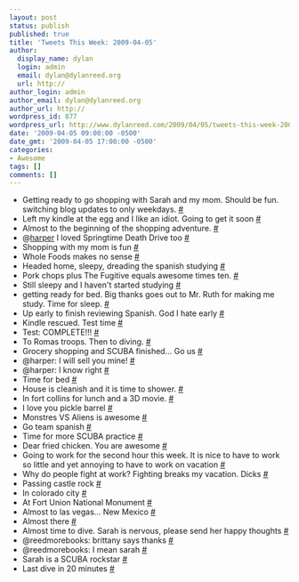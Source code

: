 ```yaml
---
layout: post
status: publish
published: true
title: 'Tweets This Week: 2009-04-05'
author:
  display_name: dylan
  login: admin
  email: dylan@dylanreed.org
  url: http://
author_login: admin
author_email: dylan@dylanreed.org
author_url: http://
wordpress_id: 877
wordpress_url: http://www.dylanreed.com/2009/04/05/tweets-this-week-2009-04-05/
date: '2009-04-05 09:00:00 -0500'
date_gmt: '2009-04-05 17:00:00 -0500'
categories:
- Awesome
tags: []
comments: []
---
```

<ul class="aktt_tweet_digest">
<li>Getting ready to go shopping with Sarah and my mom. Should be fun. switching blog updates to only weekdays. <a href="http://twitter.com/awesomeguy/statuses/1412318543">#</a></li>
<li>Left my kindle at the egg and I like an idiot. Going to get it soon <a href="http://twitter.com/awesomeguy/statuses/1412782494">#</a></li>
<li>Almost to the beginning of the shopping adventure. <a href="http://twitter.com/awesomeguy/statuses/1413026375">#</a></li>
<li>@<a href="http://twitter.com/harper">harper</a> I loved Springtime Death Drive too <a href="http://twitter.com/awesomeguy/statuses/1413163142">#</a></li>
<li>Shopping with my mom is fun <a href="http://twitter.com/awesomeguy/statuses/1413166700">#</a></li>
<li>Whole Foods makes no sense <a href="http://twitter.com/awesomeguy/statuses/1414422634">#</a></li>
<li>Headed home, sleepy, dreading the spanish studying <a href="http://twitter.com/awesomeguy/statuses/1414695313">#</a></li>
<li>Pork chops plus The Fugitive equals awesome times ten. <a href="http://twitter.com/awesomeguy/statuses/1414882443">#</a></li>
<li>Still sleepy and I haven't started studying <a href="http://twitter.com/awesomeguy/statuses/1415279377">#</a></li>
<li>getting ready for bed. Big thanks goes out to Mr. Ruth for making me study. Time for sleep. <a href="http://twitter.com/awesomeguy/statuses/1415701094">#</a></li>
<li>Up early to finish reviewing Spanish. God I hate early <a href="http://twitter.com/awesomeguy/statuses/1417384697">#</a></li>
<li>Kindle rescued. Test time <a href="http://twitter.com/awesomeguy/statuses/1417794430">#</a></li>
<li>Test: COMPLETE!!! <a href="http://twitter.com/awesomeguy/statuses/1418228730">#</a></li>
<li>To Romas troops. Then to diving. <a href="http://twitter.com/awesomeguy/statuses/1418842474">#</a></li>
<li>Grocery shopping and SCUBA finished... Go us <a href="http://twitter.com/awesomeguy/statuses/1420316429">#</a></li>
<li>@harper: I will sell you mine! <a href="http://twitter.com/awesomeguy/statuses/1420533140">#</a></li>
<li>@harper: I know right <a href="http://twitter.com/awesomeguy/statuses/1420548230">#</a></li>
<li>Time for bed <a href="http://twitter.com/awesomeguy/statuses/1422108072">#</a></li>
<li>House is cleanish and it is time to shower. <a href="http://twitter.com/awesomeguy/statuses/1425450322">#</a></li>
<li>In fort collins for lunch and a 3D movie. <a href="http://twitter.com/awesomeguy/statuses/1425916147">#</a></li>
<li>I love you pickle barrel <a href="http://twitter.com/awesomeguy/statuses/1426218379">#</a></li>
<li>Monstres VS Aliens is awesome <a href="http://twitter.com/awesomeguy/statuses/1427251688">#</a></li>
<li>Go team spanish <a href="http://twitter.com/awesomeguy/statuses/1432332233">#</a></li>
<li>Time for more SCUBA practice <a href="http://twitter.com/awesomeguy/statuses/1433516945">#</a></li>
<li>Dear fried chicken. You are awesome <a href="http://twitter.com/awesomeguy/statuses/1436087544">#</a></li>
<li>Going to work for the second hour this week. It is nice to have to work so little and yet annoying to have to work on vacation <a href="http://twitter.com/awesomeguy/statuses/1439015791">#</a></li>
<li>Why do people fight at work? Fighting breaks my vacation. Dicks <a href="http://twitter.com/awesomeguy/statuses/1441552983">#</a></li>
<li>Passing castle rock <a href="http://twitter.com/awesomeguy/statuses/1446559149">#</a></li>
<li>In colorado city <a href="http://twitter.com/awesomeguy/statuses/1447363873">#</a></li>
<li>At Fort Union National Monument <a href="http://twitter.com/awesomeguy/statuses/1448183479">#</a></li>
<li>Almost to las vegas... New Mexico <a href="http://twitter.com/awesomeguy/statuses/1448309602">#</a></li>
<li>Almost there <a href="http://twitter.com/awesomeguy/statuses/1448580324">#</a></li>
<li>Almost time to dive. Sarah is nervous, please send her happy thoughts <a href="http://twitter.com/awesomeguy/statuses/1451412972">#</a></li>
<li>@reedmorebooks: brittany says thanks <a href="http://twitter.com/awesomeguy/statuses/1451660387">#</a></li>
<li>@reedmorebooks: I mean sarah <a href="http://twitter.com/awesomeguy/statuses/1453363406">#</a></li>
<li>Sarah is a SCUBA rockstar <a href="http://twitter.com/awesomeguy/statuses/1453375723">#</a></li>
<li>Last dive in 20 minutes <a href="http://twitter.com/awesomeguy/statuses/1456713272">#</a></li><br />
</ul></p>
